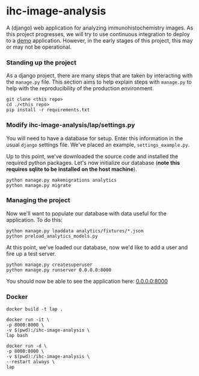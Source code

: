# ihc-image-analysis
A (django) web application for analyzing immunohistochemistry images. As this 
project progresses, we will try to use continuous integration to deploy to a 
[demo](http://rapid-609.vm.duke.edu:8000) application. However, in the 
early stages of this project, this may or may not be operational.


### Standing up the project
As a django project, there are many steps that are taken by interacting with
the `manage.py` file. This section aims to help explain steps with `manage.py` 
to help with the reproducibility of the production environment.

```
git clone <this repo>
cd ./<this repo>
pip install -r requirements.txt
```

### Modify ihc-image-analysis/lap/settings.py
You will need to have a database for setup. Enter this information
in the usual `django` settings file. We've placed an example, `settings_example.py`.

Up to this point, we've downloaded the source code and installed the required
python packages. Let's now initialize our database (**note this requires sqlite 
to be installed on the host machine**).

```
python manage.py makemigrations analytics
python manage.py migrate
```

### Managing the project
Now we'll want to populate our database with data useful for the application. To 
do this:

```
python manage.py loaddata analytics/fixtures/*.json
python preload_analytics_models.py
```
At this point, we've loaded our database, now we'd like to add a user and fire up a test server.

```
python manage.py createsuperuser
python manage.py runserver 0.0.0.0:8000
```
You should now be able to see the application here: 
[0.0.0.0:8000](0.0.0.0:8000)


### Docker
```
docker build -t lap .

docker run -it \
-p 8000:8000 \
-v $(pwd):/ihc-image-analysis \
lap bash 

docker run -d \
-p 8000:8000 \
-v $(pwd):/ihc-image-analysis \
--restart always \
lap
```